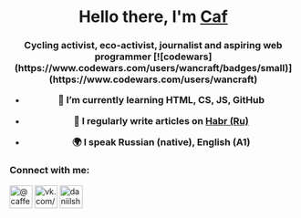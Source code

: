 <h1 align="center">Hello there, I'm <a href="https://caf435.github.io/" target="_blank">Caf</a> </h1>
<h3 align="center">Cycling activist, eco-activist, journalist and aspiring web programmer
[![codewars](https://www.codewars.com/users/wancraft/badges/small)](https://www.codewars.com/users/wancraft) 

- 🌱 I’m currently learning **HTML, CS, JS, GitHub**

- 📝 I regularly write articles on [**Habr (Ru)**](https://habr.com/ru/users/daniilshat/posts/)

- 🌍 I speak Russian (native), English (A1)

### Connect with me:
<p align="left">
<a href="https://t.me/caffeinque" target="blank"><img align="center" src="https://raw.githubusercontent.com/daniilshat/daniilshat/2d7eafe5250314b3d422c86b35de062e0f1f5178/icons/Telegram.svg" alt="@caffeinque" height="40" width="40" /></a>
<a href="https://vk.com/caf77" target="blank"><img align="center" src="https://raw.githubusercontent.com/daniilshat/daniilshat/2d7eafe5250314b3d422c86b35de062e0f1f5178/icons/vk.svg" alt="vk.com/caf77" height="40" width="40" /></a>
<a href="https://codepen.io/daniilshat" target="blank"><img align="center" src="https://raw.githubusercontent.com/daniilshat/daniilshat/2d7eafe5250314b3d422c86b35de062e0f1f5178/icons/codepen.svg" alt="daniilshat" height="40" width="40" /></a>
</p>